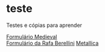 # teste
Testes e cópias para aprender

<a href="https://diogovaladao.github.io/teste/form-novo/" target="_blank">Formulário Medieval</a> <br>
<a href="https://diogovaladao.github.io/teste/formulario/formulario.html" target="_blank"> Formulário da Rafa Berellini</a>
<a href="https://diogovaladao.github.io/teste/metallica/index.html" target="_blank">Metallica</a>
